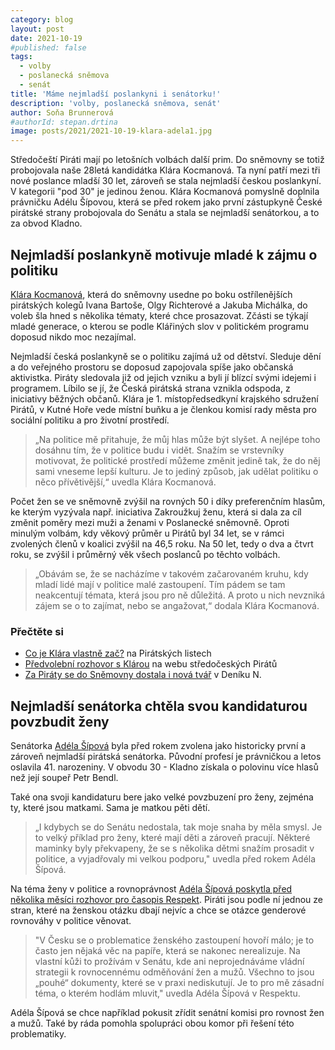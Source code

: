 ```yaml
---
category: blog
layout: post
date: 2021-10-19
#published: false
tags: 
  - volby
  - poslanecká sněmova
  - senát
title: 'Máme nejmladší poslankyni i senátorku!'
description: 'volby, poslanecká sněmova, senát'
author: Soňa Brunnerová
#authorId: stepan.drtina
image: posts/2021/2021-10-19-klara-adela1.jpg
---
```

Středočeští Piráti mají po letošních volbách další prim. Do sněmovny se totiž probojovala naše 28letá kandidátka Klára Kocmanová. Ta nyní patří mezi tři nové poslance mladší 30 let, zároveň se stala nejmladší českou poslankyní. V kategorii "pod 30" je jedinou ženou. Klára Kocmanová pomyslně doplnila právničku Adélu Šípovou, která se před rokem jako první zástupkyně České pirátské strany probojovala do Senátu a stala se nejmladší senátorkou, a to za obvod Kladno.

## Nejmladší poslankyně motivuje mladé k zájmu o politiku
[Klára Kocmanová](https://stredocesky.pirati.cz/lide/klara-kocmanova/), která do sněmovny usedne po boku ostřílenějších pirátských kolegů Ivana Bartoše, Olgy Richterové a Jakuba Michálka, do voleb šla hned s několika tématy, které chce prosazovat. Zčásti se týkají mladé generace, o kterou se podle Klářiných slov v politickém programu doposud nikdo moc nezajímal.

Nejmladší česká poslankyně se o politiku zajímá už od dětství. Sleduje dění a do veřejného prostoru se doposud zapojovala spíše jako občanská aktivistka. Piráty sledovala již od jejich vzniku a byli jí blízcí svými idejemi i programem. Líbilo se jí, že Česká pirátská strana vznikla odspoda, z iniciativy běžných občanů.  Klára je 1. místopředsedkyní krajského sdružení Pirátů, v Kutné Hoře vede místní buňku a je členkou komisí rady města pro sociální politiku a pro životní prostředí.

> „Na politice mě přitahuje, že můj hlas může být slyšet. A nejlépe toho dosáhnu tím, že v politice budu i vidět. Snažím se vrstevníky motivovat, že politické prostředí můžeme změnit jedině tak, že do něj sami vneseme lepší kulturu. Je to jediný způsob, jak udělat politiku o něco přívětivější,“ uvedla Klára Kocmanová. 

Počet žen se ve sněmovně zvýšil na rovných 50 i díky preferenčním hlasům, ke kterým vyzývala např. iniciativa Zakroužkuj ženu, která si dala za cíl změnit poměry mezi muži a ženami v Poslanecké sněmovně. Oproti minulým volbám, kdy věkový průměr u Pirátů byl 34 let, se v rámci zvolených členů v koalici zvýšil na 46,5 roku. Na 50 let, tedy o dva a čtvrt roku, se zvýšil i průměrný věk všech poslanců po těchto volbách.

> „Obávám se, že se nacházíme v takovém začarovaném kruhu, kdy mladí lidé mají v politice malé zastoupení. Tím pádem se tam neakcentují témata, která jsou pro ně důležitá. A proto u nich nevzniká zájem se o to zajímat, nebo se angažovat,“ dodala Klára Kocmanová.


### Přečtěte si
* [Co je Klára vlastně zač?](https://www.piratskelisty.cz/clanek-4017-co-je-vlastne-zac-klara-kocmanova-za-kazdym-uspechem-stoji-spoluprace-a-chut-neco-zmenit) na Pirátských listech
* [Předvolební rozhovor s Klárou](https://stredocesky.pirati.cz/aktuality/klara-kocmanova-neni-normalni-zadluzit-se-kvuli-bydleni-na-cely-zivot.html) na webu středočeských Pirátů
* [Za Piráty se do Sněmovny dostala i nová tvář](https://denikn.cz/723865/za-piraty-se-do-snemovny-dostala-i-nova-tvar-byvala-provozni-cokoladovny-chce-v-politice-vic-mladych/?cst=a0cf82a189366560f9bf51a8c9a08e18d156ef17&fbclid=IwAR2XWcWNrxrkU4cRBxTJabhlBF_JFSFQLGUxSAbQZSK2uf39mFWOdkgrc0g) v Deníku N.



## Nejmladší senátorka chtěla svou kandidaturou povzbudit ženy

Senátorka [Adéla Šípová](https://www.adelasipova.cz/) byla před rokem zvolena jako historicky první a zároveň nejmladší pirátská senátorka. Původní profesí je právničkou a letos oslavila 41. narozeniny. V obvodu 30 - Kladno získala o polovinu více hlasů než její soupeř Petr Bendl.

Také ona svoji kandidaturu bere jako velké povzbuzení pro ženy, zejména ty, které jsou matkami. Sama je matkou pěti dětí.

> „I kdybych se do Senátu nedostala, tak moje snaha by měla smysl. Je to velký příklad pro ženy, které mají děti a zároveň pracují. Některé maminky byly překvapeny, že se s několika dětmi snažím prosadit v politice, a vyjadřovaly mi velkou podporu," uvedla před rokem Adéla Šípová.

Na téma ženy v politice a rovnoprávnost [Adéla Šípová poskytla před několika měsíci rozhovor pro časopis Respekt](https://www.respekt.cz/rozhovor/nechtela-bych-tam-stat-jako-jedina-zena-v-takove-muzske-prevaze). Piráti jsou podle ní jednou ze stran, které na ženskou otázku dbají nejvíc a chce se otázce genderové rovnováhy v politice  věnovat.


> "V Česku se o problematice ženského zastoupení hovoří málo; je to často jen nějaká věc na papíře, která se nakonec nerealizuje. Na vlastní kůži to prožívám v Senátu, kde ani neprojednáváme vládní strategii k rovnocennému odměňování žen a mužů. Všechno to jsou „pouhé“ dokumenty, které se v praxi nediskutují. Je to pro mě zásadní téma, o kterém hodlám mluvit," uvedla Adéla Šípová v Respektu.

Adéla Šípová se chce například pokusit zřídit senátní komisi pro rovnost žen a mužů. Také by ráda pomohla spolupráci obou komor při řešení této problematiky.
